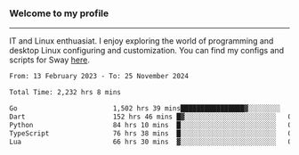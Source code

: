 ### Welcome to my profile

---

IT and Linux enthuasiat. I enjoy exploring the world of programming and desktop Linux configuring and customization. You can find my configs and scripts for Sway [here](https://github.com/uroborosq/mess-of-linux-configurations).

<!-- <div display="block">
 	<img align="left" width="48%" alt="isocalendar" src=".github/metrics/isocalendar_metrics.svg" />
	<img align="center" width="48%" alt="contributions" src=".github/metrics/contributions_metrics.svg" />
	<img align="center" alt="languages" src=".github/metrics/languages_metrics.svg" />
</div> -->

<!-- ![](https://komarev.com/ghpvc/?username=uroborosq&color=success&style=flat-square) -->
<!-- [](https://img.shields.io/github/last-commit/uroborosq/uroborosq?label=Profile%20updated&style=flat-square) -->

<!--START_SECTION:waka-->

```txt
From: 13 February 2023 - To: 25 November 2024

Total Time: 2,232 hrs 8 mins

Go                        1,502 hrs 39 mins████████████████▓░░░░░░░░   66.62 %
Dart                      152 hrs 46 mins █▓░░░░░░░░░░░░░░░░░░░░░░░   06.77 %
Python                    84 hrs 10 mins  █░░░░░░░░░░░░░░░░░░░░░░░░   03.73 %
TypeScript                76 hrs 38 mins  █░░░░░░░░░░░░░░░░░░░░░░░░   03.40 %
Lua                       66 hrs 30 mins  ▓░░░░░░░░░░░░░░░░░░░░░░░░   02.95 %
```

<!--END_SECTION:waka-->
